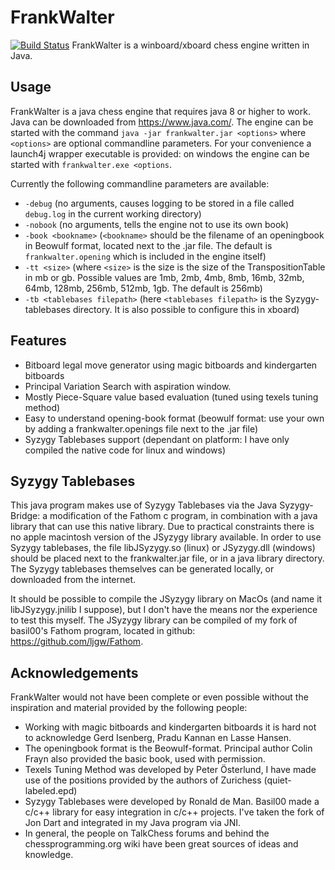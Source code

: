 FrankWalter
===========

[![Build Status](https://travis-ci.org/ljgw/frankwalter.svg?branch=master)](https://travis-ci.org/ljgw/frankwalter) FrankWalter is a winboard/xboard chess engine written in Java.

Usage
-----
FrankWalter is a java chess engine that requires java 8 or higher to work. Java can be downloaded from https://www.java.com/.
The engine can be started with the command `java -jar frankwalter.jar <options>` where `<options>` are optional commandline parameters.
For your convenience a launch4j wrapper executable is provided: on windows the engine can be started with `frankwalter.exe <options`.

Currently the following commandline parameters are available:

* `-debug` (no arguments, causes logging to be stored in a file called `debug.log` in the current working directory)
* `-nobook` (no arguments, tells the engine not to use its own book)
* `-book <bookname>` (`<bookname>` should be the filename of an openingbook in Beowulf format, located next to the .jar file. The default is `frankwalter.opening` which is included in the engine itself)
* `-tt <size>` (where `<size>` is the size is the size of the TranspositionTable in mb or gb. Possible values are 1mb, 2mb, 4mb, 8mb, 16mb, 32mb, 64mb, 128mb, 256mb, 512mb, 1gb. The default is 256mb)
* `-tb <tablebases filepath>` (here `<tablebases filepath>` is the Syzygy-tablebases directory. It is also possible to configure this in xboard)

Features
--------
* Bitboard legal move generator using magic bitboards and kindergarten bitboards
* Principal Variation Search with aspiration window.
* Mostly Piece-Square value based evaluation (tuned using texels tuning method)
* Easy to understand opening-book format (beowulf format: use your own by adding a frankwalter.openings file next to the .jar file)
* Syzygy Tablebases support (dependant on platform: I have only compiled the native code for linux and windows)

Syzygy Tablebases
-----------------
This java program makes use of Syzygy Tablebases via the Java Syzygy-Bridge: a modification of the Fathom c program, in combination with a java library that can use this native library. Due to practical constraints there is no apple macintosh version of the JSyzygy library available. In order to use Syzygy tablebases, the file libJSyzygy.so (linux) or JSyzygy.dll (windows) should be placed next to the frankwalter.jar file, or in a java library directory. The Syzygy tablebases themselves can be generated locally, or downloaded from the internet.

It should be possible to compile the JSyzygy library on MacOs (and name it libJSyzygy.jnilib I suppose), but I don't have the means nor the experience to test this myself. The JSyzygy library can be compiled of my fork of basil00's Fathom program, located in github: https://github.com/ljgw/Fathom.

Acknowledgements
----------------
FrankWalter would not have been complete or even possible without the inspiration and material provided by the following people:

* Working with magic bitboards and kindergarten bitboards it is hard not to acknowledge Gerd Isenberg, Pradu Kannan en Lasse Hansen.
* The openingbook format is the Beowulf-format. Principal author Colin Frayn also provided the basic book, used with permission.
* Texels Tuning Method was developed by Peter Österlund, I have made use of the positions provided by the authors of Zurichess (quiet-labeled.epd)
* Syzygy Tablebases were developed by Ronald de Man. Basil00 made a c/c++ library for easy integration in c/c++ projects. I've taken the fork of Jon Dart and integrated in my Java program via JNI.
* In general, the people on TalkChess forums and behind the chessprogramming.org wiki have been great sources of ideas and knowledge.
